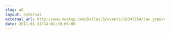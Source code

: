 ```yaml
---
slug: a8
layout: external
external_url: http://www.meetup.com/DallasJS/events/16347254/?a=_grp&rv=me1o
date: 2011-01-31T14:01:39-06:00
---
```

